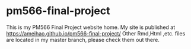 # pm566-final-project

This is my PM566 Final Project website home. My site is published at https://ameihao.github.io/pm566-final-project/
Other Rmd,Html ,etc. files are located in my master branch, please check them out there.
